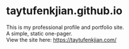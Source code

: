 taytufenkjian.github.io
=======================
This is my professional profile and portfolio site. <br>
A simple, static one-pager. <br>
View the site here: https://taytufenkjian.com/

